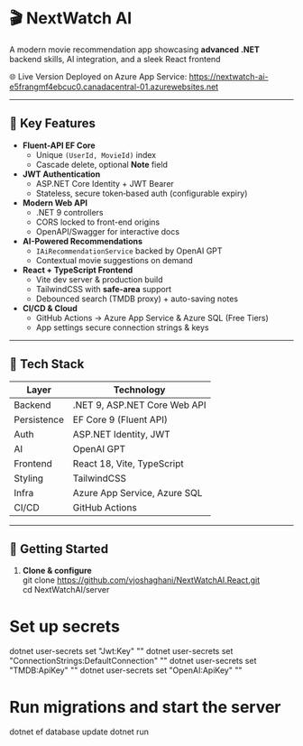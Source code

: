 # 🎬 NextWatch AI

A modern movie recommendation app showcasing **advanced .NET** backend skills, AI integration, and a sleek React frontend

🌐 Live Version Deployed on Azure App Service: https://nextwatch-ai-e5frangmf4ebcuc0.canadacentral-01.azurewebsites.net

---

## 🔑 Key Features

- **Fluent-API EF Core**  
  - Unique `(UserId, MovieId)` index  
  - Cascade delete, optional **Note** field  
- **JWT Authentication**  
  - ASP.NET Core Identity + JWT Bearer  
  - Stateless, secure token‐based auth (configurable expiry)
- **Modern Web API**  
  - .NET 9 controllers  
  - CORS locked to front-end origins  
  - OpenAPI/Swagger for interactive docs
- **AI-Powered Recommendations**  
  - `IAiRecommendationService` backed by OpenAI GPT  
  - Contextual movie suggestions on demand
- **React + TypeScript Frontend**  
  - Vite dev server & production build  
  - TailwindCSS with **safe-area** support  
  - Debounced search (TMDB proxy) + auto-saving notes
- **CI/CD & Cloud**  
  - GitHub Actions → Azure App Service & Azure SQL (Free Tiers)  
  - App settings secure connection strings & keys

---

## 🚀 Tech Stack

| Layer       | Technology                    |
|-------------|-------------------------------|
| Backend     | .NET 9, ASP.NET Core Web API |
| Persistence | EF Core 9 (Fluent API)        |
| Auth        | ASP.NET Identity, JWT         |
| AI          | OpenAI GPT                    |
| Frontend    | React 18, Vite, TypeScript    |
| Styling     | TailwindCSS                   |
| Infra       | Azure App Service, Azure SQL  |
| CI/CD       | GitHub Actions                |

---

## 🏁 Getting Started

1. **Clone & configure**  
git clone https://github.com/vjoshaghani/NextWatchAI.React.git  
cd NextWatchAI/server

# Set up secrets
dotnet user-secrets set "Jwt:Key" "<your-jwt-secret>"
dotnet user-secrets set "ConnectionStrings:DefaultConnection" "<your-connection-string>"
dotnet user-secrets set "TMDB:ApiKey" "<your-tmdb-api-key>"
dotnet user-secrets set "OpenAI:ApiKey" "<your-openai-api-key>"

# Run migrations and start the server
dotnet ef database update
dotnet run
